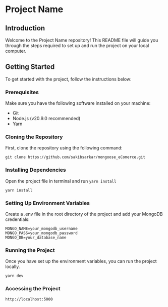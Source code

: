 # Project Name

## Introduction

Welcome to the Project Name repository! This README file will guide you through the steps required to set up and run the project on your local computer.

## Getting Started

To get started with the project, follow the instructions below:

### Prerequisites

Make sure you have the following software installed on your machine:
- Git
- Node.js (v20.9.0 recommended)
- Yarn

### Cloning the Repository

First, clone the repository using the following command:


``` 
git clone https://github.com/sakibsarkar/mongoose_eComerce.git 

```

### Installing Dependencies

Open the project file in terminal and run `yarn install`
```
yarn install

```

### Setting Up Environment Variables

Create a .env file in the root directory of the project and add your MongoDB credentials:

```
MONGO_NAME=your_mongodb_username
MONGO_PASS=your_mongodb_password
MONGO_DB=your_database_name
```

### Running the Project

Once you have set up the environment variables, you can run the project locally.
```
yarn dev

```

### Accessing the Project

```
http://localhost:5000

```